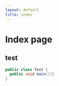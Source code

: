 ```yaml
---
layout: default
title: index
---
```


# Index page

## test

```java
public class Test {
  public void main(){}
}
```
